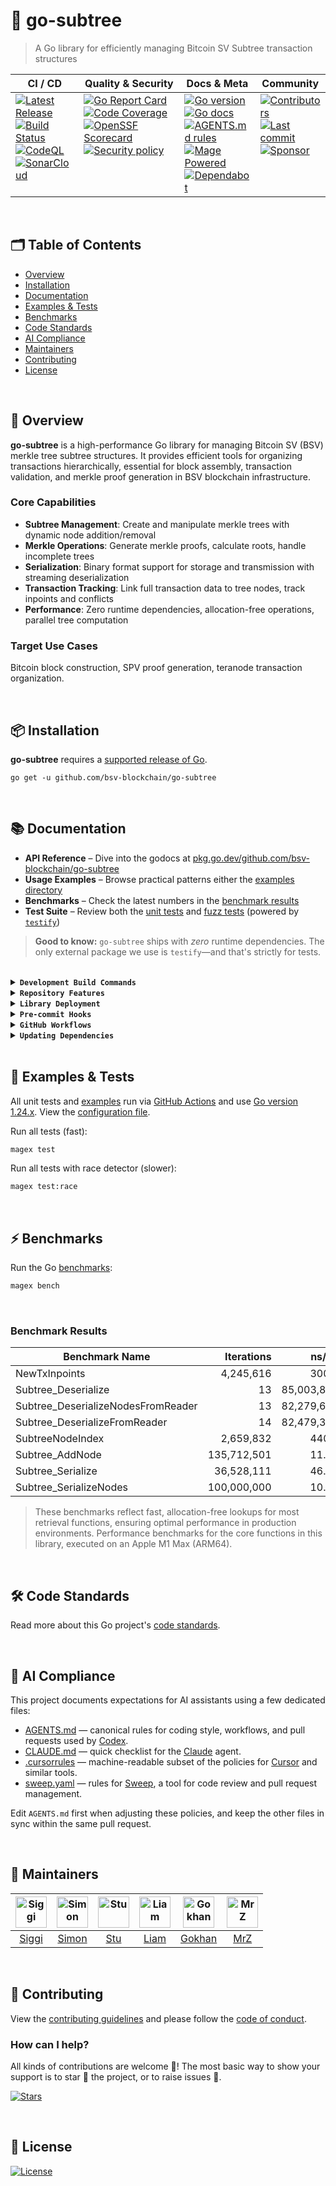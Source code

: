 # 🌿 go-subtree
> A Go library for efficiently managing Bitcoin SV Subtree transaction structures

<table>
  <thead>
    <tr>
      <th>CI&nbsp;/&nbsp;CD</th>
      <th>Quality&nbsp;&amp;&nbsp;Security</th>
      <th>Docs&nbsp;&amp;&nbsp;Meta</th>
      <th>Community</th>
    </tr>
  </thead>
  <tbody>
    <tr>
      <td valign="top" align="left">
        <a href="https://github.com/bsv-blockchain/go-subtree/releases">
          <img src="https://img.shields.io/github/release-pre/bsv-blockchain/go-subtree?logo=github&style=flat" alt="Latest Release">
        </a><br/>
        <a href="https://github.com/bsv-blockchain/go-subtree/actions">
          <img src="https://img.shields.io/github/actions/workflow/status/bsv-blockchain/go-subtree/fortress.yml?branch=master&logo=github&style=flat" alt="Build Status">
        </a><br/>
		<a href="https://github.com/bsv-blockchain/go-subtree/actions">
          <img src="https://github.com/bsv-blockchain/go-subtree/actions/workflows/codeql-analysis.yml/badge.svg?style=flat" alt="CodeQL">
        </a><br/>
		<a href="https://sonarcloud.io/project/overview?id=bsv-blockchain_go-subtree">
          <img src="https://sonarcloud.io/api/project_badges/measure?project=bsv-blockchain_go-subtree&metric=alert_status&style-flat" alt="SonarCloud">
        </a>
      </td>
      <td valign="top" align="left">
        <a href="https://goreportcard.com/report/github.com/bsv-blockchain/go-subtree">
          <img src="https://goreportcard.com/badge/github.com/bsv-blockchain/go-subtree?style=flat" alt="Go Report Card">
        </a><br/>
		<a href="https://codecov.io/gh/bsv-blockchain/go-subtree/tree/master">
          <img src="https://codecov.io/gh/bsv-blockchain/go-subtree/branch/master/graph/badge.svg?style=flat" alt="Code Coverage">
        </a><br/>
		<a href="https://scorecard.dev/viewer/?uri=github.com/bsv-blockchain/go-subtree">
          <img src="https://api.scorecard.dev/projects/github.com/bsv-blockchain/go-subtree/badge?logo=springsecurity&logoColor=white" alt="OpenSSF Scorecard">
        </a><br/>
		<a href=".github/SECURITY.md">
          <img src="https://img.shields.io/badge/security-policy-blue?style=flat&logo=springsecurity&logoColor=white" alt="Security policy">
        </a>
      </td>
      <td valign="top" align="left">
        <a href="https://golang.org/">
          <img src="https://img.shields.io/github/go-mod/go-version/bsv-blockchain/go-subtree?style=flat" alt="Go version">
        </a><br/>
        <a href="https://pkg.go.dev/github.com/bsv-blockchain/go-subtree?tab=doc">
          <img src="https://pkg.go.dev/badge/github.com/bsv-blockchain/go-subtree.svg?style=flat" alt="Go docs">
        </a><br/>
        <a href=".github/AGENTS.md">
          <img src="https://img.shields.io/badge/AGENTS.md-found-40b814?style=flat&logo=openai" alt="AGENTS.md rules">
        </a><br/>
        <a href="https://magefile.org/">
          <img src="https://img.shields.io/badge/mage-powered-brightgreen?style=flat&logo=probot&logoColor=white" alt="Mage Powered">
        </a><br/>
		<a href=".github/dependabot.yml">
          <img src="https://img.shields.io/badge/dependencies-automatic-blue?logo=dependabot&style=flat" alt="Dependabot">
        </a>
      </td>
      <td valign="top" align="left">
        <a href="https://github.com/bsv-blockchain/go-subtree/graphs/contributors">
          <img src="https://img.shields.io/github/contributors/bsv-blockchain/go-subtree?style=flat&logo=contentful&logoColor=white" alt="Contributors">
        </a><br/>
		<a href="https://github.com/bsv-blockchain/go-subtree/commits/master">
		  <img src="https://img.shields.io/github/last-commit/bsv-blockchain/go-subtree?style=flat&logo=clockify&logoColor=white" alt="Last commit">
		</a><br/>
        <a href="https://github.com/sponsors/bsv-blockchain">
          <img src="https://img.shields.io/badge/sponsor-BSV-181717.svg?logo=github&style=flat" alt="Sponsor">
        </a><br/>
      </td>
    </tr>
  </tbody>
</table>

<br/>

## 🗂️ Table of Contents
- [Overview](#-overview)
- [Installation](#-installation)
- [Documentation](#-documentation)
- [Examples & Tests](#-examples--tests)
- [Benchmarks](#-benchmarks)
- [Code Standards](#️-code-standards)
- [AI Compliance](#-ai-compliance)
- [Maintainers](#-maintainers)
- [Contributing](#-contributing)
- [License](#-license)

<br/>

## 📖 Overview

**go-subtree** is a high-performance Go library for managing Bitcoin SV (BSV) merkle tree subtree structures. It provides efficient tools for organizing transactions hierarchically, essential for block assembly, transaction validation, and merkle proof generation in BSV blockchain infrastructure.

### Core Capabilities
- **Subtree Management**: Create and manipulate merkle trees with dynamic node addition/removal
- **Merkle Operations**: Generate merkle proofs, calculate roots, handle incomplete trees
- **Serialization**: Binary format support for storage and transmission with streaming deserialization
- **Transaction Tracking**: Link full transaction data to tree nodes, track inpoints and conflicts
- **Performance**: Zero runtime dependencies, allocation-free operations, parallel tree computation

### Target Use Cases
Bitcoin block construction, SPV proof generation, teranode transaction organization.

<br/>

## 📦 Installation

**go-subtree** requires a [supported release of Go](https://golang.org/doc/devel/release.html#policy).
```shell script
go get -u github.com/bsv-blockchain/go-subtree
```

<br/>

## 📚 Documentation

- **API Reference** – Dive into the godocs at [pkg.go.dev/github.com/bsv-blockchain/go-subtree](https://pkg.go.dev/github.com/bsv-blockchain/go-subtree)
- **Usage Examples** – Browse practical patterns either the [examples directory](examples)
- **Benchmarks** – Check the latest numbers in the [benchmark results](#benchmark-results)
- **Test Suite** – Review both the [unit tests](subtree_test.go) and [fuzz tests](subtree_fuzz_test.go) (powered by [`testify`](https://github.com/stretchr/testify))

> **Good to know:** `go-subtree` ships with *zero* runtime dependencies.
> The only external package we use is `testify`—and that's strictly for tests.

<br/>

<details>
<summary><strong><code>Development Build Commands</code></strong></summary>
<br/>

Get the [MAGE-X](https://github.com/mrz1836/mage-x) build tool for development:
```shell script
go install github.com/mrz1836/mage-x/cmd/magex@latest
```

View all build commands

```bash script
magex help
```

</details>

<details>
<summary><strong><code>Repository Features</code></strong></summary>
<br/>

* **Continuous Integration on Autopilot** with [GitHub Actions](https://github.com/features/actions) – every push is built, tested, and reported in minutes.
* **Pull‑Request Flow That Merges Itself** thanks to [auto‑merge](.github/workflows/auto-merge-on-approval.yml) and hands‑free [Dependabot auto‑merge](.github/workflows/dependabot-auto-merge.yml).
* **One‑Command Builds** powered by battle‑tested [MAGE-X](https://github.com/mrz1836/mage-x) targets for linting, testing, releases, and more.
* **First‑Class Dependency Management** using native [Go Modules](https://github.com/golang/go/wiki/Modules).
* **Uniform Code Style** via [gofumpt](https://github.com/mvdan/gofumpt) plus zero‑noise linting with [golangci‑lint](https://github.com/golangci/golangci-lint).
* **Confidence‑Boosting Tests** with [testify](https://github.com/stretchr/testify), the Go [race detector](https://blog.golang.org/race-detector), crystal‑clear [HTML coverage](https://blog.golang.org/cover) snapshots, and automatic uploads to [Codecov](https://codecov.io/).
* **Hands‑Free Releases** delivered by [GoReleaser](https://github.com/goreleaser/goreleaser) whenever you create a [new Tag](https://git-scm.com/book/en/v2/Git-Basics-Tagging).
* **Relentless Dependency & Vulnerability Scans** via [Dependabot](https://dependabot.com), [Nancy](https://github.com/sonatype-nexus-community/nancy) and [govulncheck](https://pkg.go.dev/golang.org/x/vuln/cmd/govulncheck).
* **Security Posture by Default** with [CodeQL](https://docs.github.com/en/github/finding-security-vulnerabilities-and-errors-in-your-code/about-code-scanning), [OpenSSF Scorecard](https://openssf.org) and secret‑leak detection via [gitleaks](https://github.com/gitleaks/gitleaks).
* **Automatic Syndication** to [pkg.go.dev](https://pkg.go.dev/) on every release for instant godoc visibility.
* **Polished Community Experience** using rich templates for [Issues & PRs](https://docs.github.com/en/communities/using-templates-to-encourage-useful-issues-and-pull-requests/configuring-issue-templates-for-your-repository).
* **All the Right Meta Files** (`LICENSE`, `CONTRIBUTING.md`, `CODE_OF_CONDUCT.md`, `SUPPORT.md`, `SECURITY.md`) pre‑filled and ready.
* **Code Ownership** clarified through a [CODEOWNERS](.github/CODEOWNERS) file, keeping reviews fast and focused.
* **Zero‑Noise Dev Environments** with tuned editor settings (`.editorconfig`) plus curated *ignore* files for [VS Code](.editorconfig), [Docker](.dockerignore), and [Git](.gitignore).
* **Label Sync Magic**: your repo labels stay in lock‑step with [.github/labels.yml](.github/labels.yml).
* **Friendly First PR Workflow** – newcomers get a warm welcome thanks to a dedicated [workflow](.github/workflows/pull-request-management.yml).
* **Standards‑Compliant Docs** adhering to the [standard‑readme](https://github.com/RichardLitt/standard-readme/blob/master/spec.md) spec.
* **Instant Cloud Workspaces** via [Gitpod](https://gitpod.io/) – spin up a fully configured dev environment with automatic linting and tests.
* **Out‑of‑the‑Box VS Code Happiness** with a preconfigured [Go](https://code.visualstudio.com/docs/languages/go) workspace and [`.vscode`](.vscode) folder with all the right settings.
* **Optional Release Broadcasts** to your community via [Slack](https://slack.com), [Discord](https://discord.com), or [Twitter](https://twitter.com) – plug in your webhook.
* **AI Compliance Playbook** – machine‑readable guidelines ([AGENTS.md](.github/AGENTS.md), [CLAUDE.md](.github/CLAUDE.md), [.cursorrules](.cursorrules), [sweep.yaml](.github/sweep.yaml)) keep ChatGPT, Claude, Cursor & Sweep aligned with your repo's rules.
* **Go-Pre-commit System** - [High-performance Go-native pre-commit hooks](https://github.com/mrz1836/go-pre-commit) with 17x faster execution—run the same formatting, linting, and tests before every commit, just like CI.
* **Zero Python Dependencies** - Pure Go implementation with environment-based configuration via [.env.base](.github/.env.base).
* **DevContainers for Instant Onboarding** – Launch a ready-to-code environment in seconds with [VS Code DevContainers](https://containers.dev/) and the included [.devcontainer.json](.devcontainer.json) config.

</details>

<details>
<summary><strong><code>Library Deployment</code></strong></summary>
<br/>

This project uses [goreleaser](https://github.com/goreleaser/goreleaser) for streamlined binary and library deployment to GitHub. To get started, install it via:

```bash
brew install goreleaser
```

The release process is defined in the [.goreleaser.yml](.goreleaser.yml) configuration file.


Then create and push a new Git tag using:

```bash
magex version:bump push=true bump=patch branch=master
```

This process ensures consistent, repeatable releases with properly versioned artifacts and citation metadata.

</details>

<details>
<summary><strong><code>Pre-commit Hooks</code></strong></summary>
<br/>

Set up the Go-Pre-commit System to run the same formatting, linting, and tests defined in [AGENTS.md](.github/AGENTS.md) before every commit:

```bash
go install github.com/mrz1836/go-pre-commit/cmd/go-pre-commit@latest
go-pre-commit install
```

The system is configured via [.env.base](.github/.env.base) and can be customized using also using [.env.custom](.github/.env.custom) and provides 17x faster execution than traditional Python-based pre-commit hooks. See the [complete documentation](http://github.com/mrz1836/go-pre-commit) for details.

</details>

<details>
<summary><strong><code>GitHub Workflows</code></strong></summary>
<br/>

### 🎛️ The Workflow Control Center

All GitHub Actions workflows in this repository are powered by a single configuration files – your one-stop shop for tweaking CI/CD behavior without touching a single YAML file! 🎯

**Configuration Files:**
- **[.env.base](.github/.env.base)** – Default configuration that works for most Go projects
- **[.env.custom](.github/.env.custom)** – Optional project-specific overrides

This magical file controls everything from:
- **⚙️ Go version matrix** (test on multiple versions or just one)
- **🏃 Runner selection** (Ubuntu or macOS, your wallet decides)
- **🔬 Feature toggles** (coverage, fuzzing, linting, race detection, benchmarks)
- **🛡️ Security tool versions** (gitleaks, nancy, govulncheck)
- **🤖 Auto-merge behaviors** (how aggressive should the bots be?)
- **🏷️ PR management rules** (size labels, auto-assignment, welcome messages)

<br/>

| Workflow Name                                                                      | Description                                                                                                            |
|------------------------------------------------------------------------------------|------------------------------------------------------------------------------------------------------------------------|
| [auto-merge-on-approval.yml](.github/workflows/auto-merge-on-approval.yml)         | Automatically merges PRs after approval and all required checks, following strict rules.                               |
| [codeql-analysis.yml](.github/workflows/codeql-analysis.yml)                       | Analyzes code for security vulnerabilities using [GitHub CodeQL](https://codeql.github.com/).                          |
| [dependabot-auto-merge.yml](.github/workflows/dependabot-auto-merge.yml)           | Automatically merges [Dependabot](https://github.com/dependabot) PRs that meet all requirements.                       |
| [fortress.yml](.github/workflows/fortress.yml)                                     | Runs the GoFortress security and testing workflow, including linting, testing, releasing, and vulnerability checks.    |
| [pull-request-management.yml](.github/workflows/pull-request-management.yml)       | Labels PRs by branch prefix, assigns a default user if none is assigned, and welcomes new contributors with a comment. |
| [scorecard.yml](.github/workflows/scorecard.yml)                                   | Runs [OpenSSF](https://openssf.org/) Scorecard to assess supply chain security.                                        |
| [stale.yml](.github/workflows/stale-check.yml)                                     | Warns about (and optionally closes) inactive issues and PRs on a schedule or manual trigger.                           |
| [sync-labels.yml](.github/workflows/sync-labels.yml)                               | Keeps GitHub labels in sync with the declarative manifest at [`.github/labels.yml`](./.github/labels.yml).             |

</details>

<details>
<summary><strong><code>Updating Dependencies</code></strong></summary>
<br/>

To update all dependencies (Go modules, linters, and related tools), run:

```bash
magex deps:update
```

This command ensures all dependencies are brought up to date in a single step, including Go modules and any tools managed by [MAGE-X](https://github.com/mrz1836/mage-x). It is the recommended way to keep your development environment and CI in sync with the latest versions.

</details>

<br/>

## 🧪 Examples & Tests

All unit tests and [examples](examples) run via [GitHub Actions](https://github.com/bsv-blockchain/go-subtree/actions) and use [Go version 1.24.x](https://go.dev/doc/go1.24). View the [configuration file](.github/workflows/fortress.yml).

Run all tests (fast):

```bash script
magex test
```

Run all tests with race detector (slower):
```bash script
magex test:race
```

<br/>

## ⚡ Benchmarks

Run the Go [benchmarks](subtree_benchmark_test.go):

```bash script
magex bench
```

<br/>

### Benchmark Results

| Benchmark Name                     |  Iterations |      ns/op |       B/op | allocs/op |
|------------------------------------|------------:|-----------:|-----------:|----------:|
| NewTxInpoints                      |   4,245,616 |      300.7 |        644 |         3 |
| Subtree_Deserialize                |          13 | 85,003,877 | 67,109,206 |         9 |
| Subtree_DeserializeNodesFromReader |          13 | 82,279,602 | 50,331,666 |         2 |
| Subtree_DeserializeFromReader      |          14 | 82,479,347 | 67,108,952 |         7 |
| SubtreeNodeIndex                   |   2,659,832 |      440.5 |         45 |         1 |
| Subtree_AddNode                    | 135,712,501 |      11.85 |          0 |         0 |
| Subtree_Serialize                  |  36,528,111 |      46.54 |        155 |         0 |
| Subtree_SerializeNodes             | 100,000,000 |      10.94 |         32 |         0 |

> These benchmarks reflect fast, allocation-free lookups for most retrieval functions, ensuring optimal performance in production environments.
> Performance benchmarks for the core functions in this library, executed on an Apple M1 Max (ARM64).

<br/>

## 🛠️ Code Standards
Read more about this Go project's [code standards](.github/CODE_STANDARDS.md).

<br/>

## 🤖 AI Compliance
This project documents expectations for AI assistants using a few dedicated files:

- [AGENTS.md](.github/AGENTS.md) — canonical rules for coding style, workflows, and pull requests used by [Codex](https://chatgpt.com/codex).
- [CLAUDE.md](.github/CLAUDE.md) — quick checklist for the [Claude](https://www.anthropic.com/product) agent.
- [.cursorrules](.cursorrules) — machine-readable subset of the policies for [Cursor](https://www.cursor.so/) and similar tools.
- [sweep.yaml](.github/sweep.yaml) — rules for [Sweep](https://github.com/sweepai/sweep), a tool for code review and pull request management.

Edit `AGENTS.md` first when adjusting these policies, and keep the other files in sync within the same pull request.

<br/>

## 👥 Maintainers
| [<img src="https://github.com/icellan.png" height="50" alt="Siggi" />](https://github.com/icellan) | [<img src="https://github.com/ordishs.png" height="50" alt="Simon" />](https://github.com/ordishs) | [<img src="https://github.com/freemans13.png" height="50" alt="Stu" />](https://github.com/freemans13) | [<img src="https://github.com/liam.png" height="50" alt="Liam" />](https://github.com/liam) | [<img src="https://github.com/gokutheengineer.png" height="50" alt="Gokhan" />](https://github.com/gokutheengineer) | [<img src="https://github.com/mrz1836.png" height="50" width="50" alt="MrZ" />](https://github.com/mrz1836) |
|:--------------------------------------------------------------------------------------------------:|:--------------------------------------------------------------------------------------------------:|:------------------------------------------------------------------------------------------------------:|:-------------------------------------------------------------------------------------------:|:-------------------------------------------------------------------------------------------------------------------:|:-----------------------------------------------------------------------------------------------------------:|
|                                [Siggi](https://github.com/icellan)                                 |                                [Simon](https://github.com/ordishs)                                 |                                  [Stu](https://github.com/freemans13)                                  |                               [Liam](https://github.com/liam)                               |                                    [Gokhan](https://github.com/gokutheengineer)                                     |                                      [MrZ](https://github.com/mrz1836)                                      |

<br/>

## 🤝 Contributing
View the [contributing guidelines](.github/CONTRIBUTING.md) and please follow the [code of conduct](.github/CODE_OF_CONDUCT.md).

### How can I help?
All kinds of contributions are welcome :raised_hands:!
The most basic way to show your support is to star :star2: the project, or to raise issues :speech_balloon:.

[![Stars](https://img.shields.io/github/stars/bsv-blockchain/go-subtree?label=Please%20like%20us&style=social&v=1)](https://github.com/bsv-blockchain/go-subtree/stargazers)

<br/>

## 📝 License

[![License](https://img.shields.io/badge/license-OpenBSV-blue?style=flat&logo=springsecurity&logoColor=white)](LICENSE)
